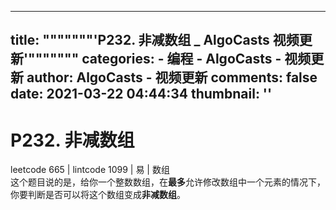 
---
title: """""""'P232. 非减数组 _ AlgoCasts 视频更新'"""""""
categories: 
    - 编程
    - AlgoCasts - 视频更新
author: AlgoCasts - 视频更新
comments: false
date: 2021-03-22 04:44:34
thumbnail: ''
---

<div>   
<h1>P232. 非减数组</h1><div>leetcode 665 | lintcode 1099 | 易 | 数组</div><div>这个题目说的是，给你一个整数数组，在<b>最多</b>允许修改数组中一个元素的情况下，你要判断是否可以将这个数组变成<b>非减数组</b>。</div>  
</div>
            